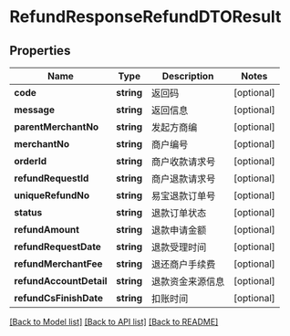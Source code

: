 # RefundResponseRefundDTOResult

## Properties
Name | Type | Description | Notes
------------ | ------------- | ------------- | -------------
**code** | **string** | 返回码 | [optional] 
**message** | **string** | 返回信息 | [optional] 
**parentMerchantNo** | **string** | 发起方商编 | [optional] 
**merchantNo** | **string** | 商户编号 | [optional] 
**orderId** | **string** | 商户收款请求号 | [optional] 
**refundRequestId** | **string** | 商户退款请求号 | [optional] 
**uniqueRefundNo** | **string** | 易宝退款订单号 | [optional] 
**status** | **string** | 退款订单状态 | [optional] 
**refundAmount** | **string** | 退款申请金额 | [optional] 
**refundRequestDate** | **string** | 退款受理时间 | [optional] 
**refundMerchantFee** | **string** | 退还商户手续费 | [optional] 
**refundAccountDetail** | **string** | 退款资金来源信息 | [optional] 
**refundCsFinishDate** | **string** | 扣账时间 | [optional] 

[[Back to Model list]](../README.md#documentation-for-models) [[Back to API list]](../README.md#documentation-for-api-endpoints) [[Back to README]](../README.md)



